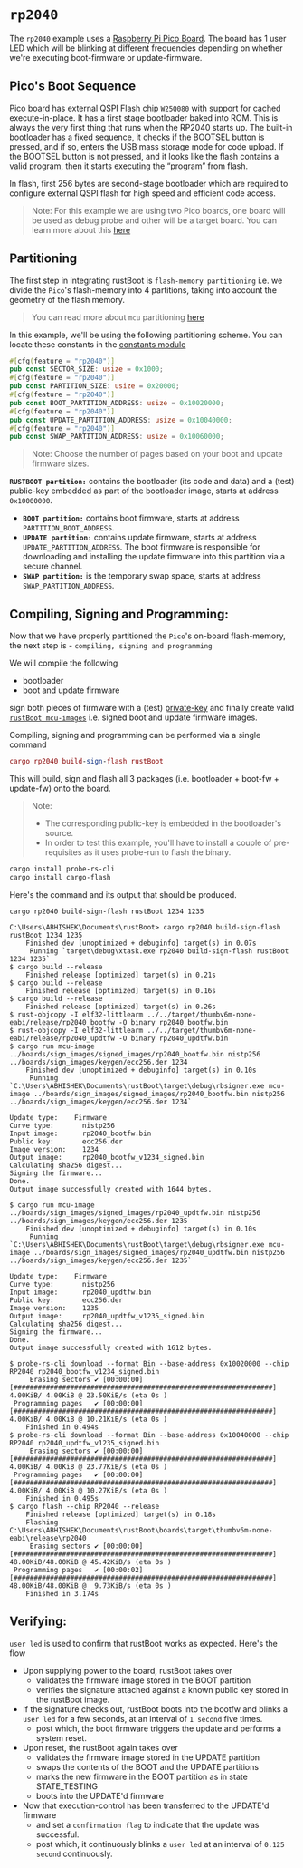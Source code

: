 
# `rp2040`

The `rp2040` example uses a [Raspberry Pi Pico Board](https://www.raspberrypi.com/products/raspberry-pi-pico/). The board has 1 user LED which will be blinking at different frequencies depending on whether we're executing boot-firmware or update-firmware.

## Pico's Boot Sequence

Pico board has external QSPI Flash chip `W25Q080` with support for cached execute-in-place. 
It has a first stage bootloader baked into ROM. This is always the very first thing that runs when the RP2040 starts up.
The built-in bootloader has a fixed sequence,  it checks if the BOOTSEL button is pressed, and if so, enters the USB mass storage mode for code upload. 
If the BOOTSEL button is not pressed, and it looks like the flash contains a valid program, then it starts executing the “program” from flash.

In flash, first 256 bytes are second-stage bootloader which are required to configure external QSPI flash for high speed and efficient code access.

> Note:  For this example we are using two Pico boards, one board will be used as debug probe and other will be a target board. You can learn more about this [here](https://wiki.freepascal.org/ARM_Embedded_Tutorial_-_Raspberry_Pi_Pico_Setting_up_for_Development)

## Partitioning

The first step in integrating rustBoot is `flash-memory partitioning` i.e. we divide the `Pico`'s flash-memory into 4 partitions, taking into account the geometry of the flash memory. 

> You can read more about `mcu` partitioning [here](../arch/partitions.md#micro-controller-partitions)

In this example, we'll be using the following partitioning scheme. You can locate these constants in the [constants module](https://github.com/nihalpasham/rustBoot/blob/main/rustBoot/src/constants.rs)

```rust
#[cfg(feature = "rp2040")]
pub const SECTOR_SIZE: usize = 0x1000;
#[cfg(feature = "rp2040")]
pub const PARTITION_SIZE: usize = 0x20000;
#[cfg(feature = "rp2040")]
pub const BOOT_PARTITION_ADDRESS: usize = 0x10020000;
#[cfg(feature = "rp2040")]
pub const UPDATE_PARTITION_ADDRESS: usize = 0x10040000;
#[cfg(feature = "rp2040")]
pub const SWAP_PARTITION_ADDRESS: usize = 0x10060000;
```
> Note: Choose the number of pages based on your boot and update firmware sizes.

 **`RUSTBOOT partition:`** contains the bootloader (its code and data) and a (test) public-key embedded as part of the bootloader image, starts at address `0x10000000`.
- **`BOOT partition:`** contains boot firmware, starts at address `PARTITION_BOOT_ADDRESS`.
- **`UPDATE partition:`** contains update firmware, starts at address `UPDATE_PARTITION_ADDRESS`. The boot firmware is responsible for downloading and installing the update firmware into this partition via a secure channel.
- **`SWAP partition:`** is the temporary swap space, starts at address `SWAP_PARTITION_ADDRESS`. 

## Compiling, Signing and Programming: 

Now that we have properly partitioned the `Pico`'s on-board flash-memory, the next step is - `compiling, signing and programming ` 

We will compile the following 
- bootloader 
- boot and update firmware

sign both pieces of firmware with a (test) [private-key](https://github.com/nihalpasham/rustBoot/tree/main/boards/rbSigner/keygen) and finally create valid [`rustBoot mcu-images`](../arch/images.md#mcu-image-format) i.e. signed boot and update firmware images.

Compiling, signing and programming can be performed via a single command

```MAC
cargo rp2040 build-sign-flash rustBoot
```
This will build, sign and flash all 3 packages (i.e. bootloader + boot-fw + update-fw) onto the board.

> Note: 
> - The corresponding public-key is embedded in the bootloader's source.
> - In order to test this example, you'll have to install a couple of pre-requisites  as it uses probe-run to flash the binary.

```powershell
cargo install probe-rs-cli 
cargo install cargo-flash 
```
 
Here's the command and its output that should be produced.

```
cargo rp2040 build-sign-flash rustBoot 1234 1235
```

```
C:\Users\ABHISHEK\Documents\rustBoot> cargo rp2040 build-sign-flash rustBoot 1234 1235
    Finished dev [unoptimized + debuginfo] target(s) in 0.07s
     Running `target\debug\xtask.exe rp2040 build-sign-flash rustBoot 1234 1235`
$ cargo build --release
    Finished release [optimized] target(s) in 0.21s
$ cargo build --release
    Finished release [optimized] target(s) in 0.16s
$ cargo build --release
    Finished release [optimized] target(s) in 0.26s
$ rust-objcopy -I elf32-littlearm ../../target/thumbv6m-none-eabi/release/rp2040_bootfw -O binary rp2040_bootfw.bin
$ rust-objcopy -I elf32-littlearm ../../target/thumbv6m-none-eabi/release/rp2040_updtfw -O binary rp2040_updtfw.bin
$ cargo run mcu-image ../boards/sign_images/signed_images/rp2040_bootfw.bin nistp256 ../boards/sign_images/keygen/ecc256.der 1234
    Finished dev [unoptimized + debuginfo] target(s) in 0.10s
     Running `C:\Users\ABHISHEK\Documents\rustBoot\target\debug\rbsigner.exe mcu-image ../boards/sign_images/signed_images/rp2040_bootfw.bin nistp256 ../boards/sign_images/keygen/ecc256.der 1234`

Update type:    Firmware
Curve type:       nistp256
Input image:      rp2040_bootfw.bin
Public key:       ecc256.der
Image version:    1234
Output image:     rp2040_bootfw_v1234_signed.bin
Calculating sha256 digest...
Signing the firmware...
Done.
Output image successfully created with 1644 bytes.

$ cargo run mcu-image ../boards/sign_images/signed_images/rp2040_updtfw.bin nistp256 ../boards/sign_images/keygen/ecc256.der 1235
    Finished dev [unoptimized + debuginfo] target(s) in 0.10s
     Running `C:\Users\ABHISHEK\Documents\rustBoot\target\debug\rbsigner.exe mcu-image ../boards/sign_images/signed_images/rp2040_updtfw.bin nistp256 ../boards/sign_images/keygen/ecc256.der 1235`

Update type:    Firmware
Curve type:       nistp256
Input image:      rp2040_updtfw.bin
Public key:       ecc256.der
Image version:    1235
Output image:     rp2040_updtfw_v1235_signed.bin
Calculating sha256 digest...
Signing the firmware...
Done.
Output image successfully created with 1612 bytes.

$ probe-rs-cli download --format Bin --base-address 0x10020000 --chip RP2040 rp2040_bootfw_v1234_signed.bin
     Erasing sectors ✔ [00:00:00] [################################################################]  4.00KiB/ 4.00KiB @ 23.50KiB/s (eta 0s )
 Programming pages   ✔ [00:00:00] [################################################################]  4.00KiB/ 4.00KiB @ 10.21KiB/s (eta 0s )
    Finished in 0.494s
$ probe-rs-cli download --format Bin --base-address 0x10040000 --chip RP2040 rp2040_updtfw_v1235_signed.bin
     Erasing sectors ✔ [00:00:00] [################################################################]  4.00KiB/ 4.00KiB @ 23.77KiB/s (eta 0s )
 Programming pages   ✔ [00:00:00] [################################################################]  4.00KiB/ 4.00KiB @ 10.27KiB/s (eta 0s )
    Finished in 0.495s
$ cargo flash --chip RP2040 --release
    Finished release [optimized] target(s) in 0.18s
    Flashing C:\Users\ABHISHEK\Documents\rustBoot\boards\target\thumbv6m-none-eabi\release\rp2040
     Erasing sectors ✔ [00:00:00] [################################################################] 48.00KiB/48.00KiB @ 45.42KiB/s (eta 0s )
 Programming pages   ✔ [00:00:02] [################################################################] 48.00KiB/48.00KiB @  9.73KiB/s (eta 0s )
    Finished in 3.174s
```

## Verifying:

`user led` is used to confirm that rustBoot works as expected. Here's the flow

- Upon supplying power to the board, rustBoot takes over 
    - validates the firmware image stored in the BOOT partition
    - verifies the signature attached against a known public key stored in the rustBoot image.
- If the signature checks out, rustBoot boots into the bootfw and blinks a `user led` for a few seconds, at an interval of `1 second` five times.
    - post which, the boot firmware triggers the update and performs a system reset. 
- Upon reset, the rustBoot again takes over 
    - validates the firmware image stored in the UPDATE partition 
    - swaps the contents of the BOOT and the UPDATE partitions
    - marks the new firmware in the BOOT partition as in state STATE_TESTING
    - boots into the UPDATE'd firmware 
- Now that execution-control has been transferred to the UPDATE'd firmware 
    - and set a `confirmation flag` to indicate that the update was successful.
    - post which, it continuously blinks a `user led` at an interval of `0.125 second` continuously.
